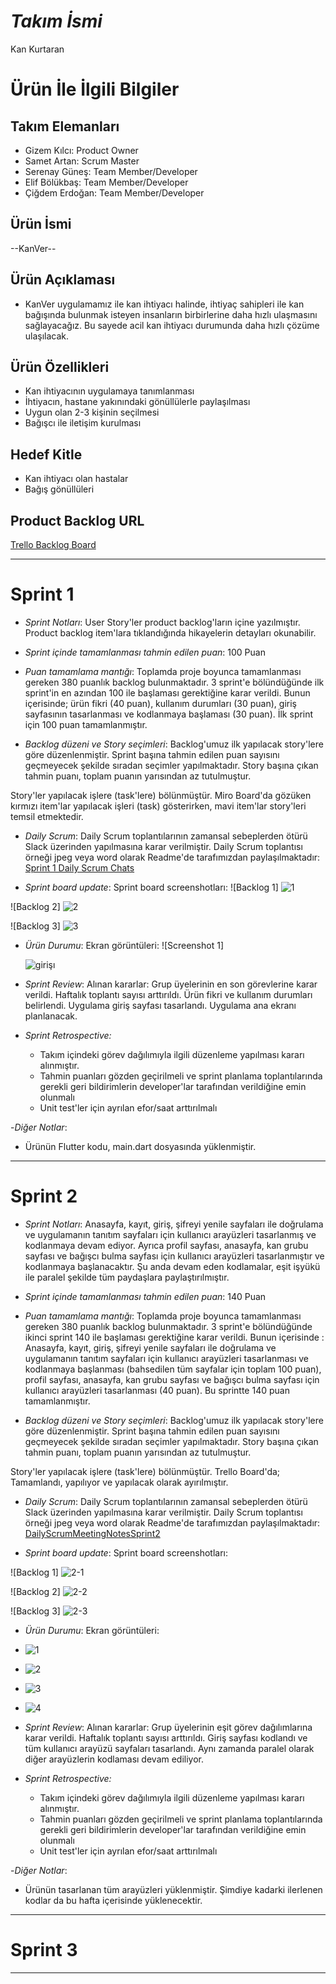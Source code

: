 # *Takım İsmi*


Kan Kurtaran


# Ürün İle İlgili Bilgiler


## Takım Elemanları


- Gizem Kılcı: Product Owner
- Samet Artan: Scrum Master
- Serenay Güneş: Team Member/Developer
- Elif Bölükbaş: Team Member/Developer
- Çiğdem Erdoğan: Team Member/Developer


## Ürün İsmi


--KanVer--


## Ürün Açıklaması


- KanVer uygulamamız ile kan ihtiyacı halinde, ihtiyaç sahipleri ile kan bağışında bulunmak isteyen insanların birbirlerine daha hızlı ulaşmasını sağlayacağız. Bu sayede acil kan ihtiyacı durumunda daha hızlı çözüme ulaşılacak.


## Ürün Özellikleri


- Kan ihtiyacının uygulamaya tanımlanması
- İhtiyacın, hastane yakınındaki gönüllülerle paylaşılması
- Uygun olan 2-3 kişinin seçilmesi
- Bağışcı ile iletişim kurulması


## Hedef Kitle


- Kan ihtiyacı olan hastalar
- Bağış gönüllüleri





## Product Backlog URL


[Trello Backlog Board](https://trello.com/b/NoSboeu0/grup-147)


---


# Sprint 1

- *Sprint Notları*: User Story'ler product backlog'ların içine yazılmıştır. Product backlog item'lara tıklandığında hikayelerin detayları okunabilir.


- *Sprint içinde tamamlanması tahmin edilen puan*: 100 Puan


- *Puan tamamlama mantığı*: Toplamda proje boyunca tamamlanması gereken 380 puanlık backlog bulunmaktadır. 3 sprint'e bölündüğünde ilk sprint'in en azından 100 ile başlaması gerektiğine karar verildi. Bunun içerisinde; ürün fikri (40 puan), kullanım durumları (30 puan), giriş sayfasının tasarlanması ve kodlanmaya başlaması (30 puan). İlk sprint için 100 puan tamamlanmıştır.


- *Backlog düzeni ve Story seçimleri*: Backlog'umuz ilk yapılacak story'lere göre düzenlenmiştir. Sprint başına tahmin edilen puan sayısını geçmeyecek şekilde sıradan seçimler yapılmaktadır. Story başına çıkan tahmin puanı, toplam puanın yarısından az tutulmuştur. 


Story'ler yapılacak işlere (task'lere) bölünmüştür. Miro Board'da gözüken kırmızı item'lar yapılacak işleri (task) gösterirken, mavi item'lar story'leri temsil etmektedir.

- *Daily Scrum*: Daily Scrum toplantılarının zamansal sebeplerden ötürü Slack üzerinden yapılmasına karar verilmiştir. Daily Scrum toplantısı örneği jpeg veya word olarak Readme'de tarafımızdan paylaşılmaktadır: [Sprint 1 Daily Scrum Chats](https://github.com/OyunveUygulamaAkademisi/BootcampScrumTemplate/blob/main/ProjectManagement/Sprint1Documents/DailyScrumMeetingNotesSprint1.docx?raw=true)

- *Sprint board update*: Sprint board screenshotları: 
![Backlog 1] ![1](https://user-images.githubusercontent.com/78617895/167494453-d4de0f38-a84d-4289-b217-6dd9ab014da3.JPG)


![Backlog 2] ![2](https://user-images.githubusercontent.com/78617895/167494485-5de86dab-c22b-4671-807c-9a21438cb222.JPG)


![Backlog 3] ![3](https://user-images.githubusercontent.com/78617895/167494501-42d488f4-0fba-4349-867e-b0c98b89bb7d.JPG)


- *Ürün Durumu*: Ekran görüntüleri:
  ![Screenshot 1]


  ![girişı](https://user-images.githubusercontent.com/78617895/167493509-b8485b5b-53d0-43ec-a76c-b5f881f50798.JPG)


- *Sprint Review*: 
Alınan kararlar: Grup üyelerinin en son görevlerine karar verildi. Haftalık toplantı sayısı arttırıldı. Ürün fikri ve kullanım durumları belirlendi. Uygulama giriş sayfası tasarlandı. Uygulama ana ekranı planlanacak.

- *Sprint Retrospective:*
  - Takım içindeki görev dağılımıyla ilgili düzenleme yapılması kararı alınmıştır.
  - Tahmin puanları gözden geçirilmeli ve sprint planlama toplantılarında gerekli geri bildirimlerin developer'lar tarafından verildiğine emin olunmalı
  - Unit test'ler için ayrılan efor/saat arttırılmalı 

-*Diğer Notlar*:
- Ürünün Flutter kodu, main.dart dosyasında yüklenmiştir.

---

# Sprint 2

- *Sprint Notları*: Anasayfa, kayıt, giriş, şifreyi yenile sayfaları ile doğrulama ve uygulamanın tanıtım sayfaları için kullanıcı arayüzleri tasarlanmış ve kodlanmaya devam ediyor. Ayrıca profil sayfası, anasayfa, kan grubu sayfası ve bağışcı bulma sayfası için kullanıcı arayüzleri tasarlanmıştır ve kodlanmaya başlanacaktır. Şu anda devam eden kodlamalar, eşit işyükü ile paralel şekilde tüm paydaşlara paylaştırılmıştır. 


- *Sprint içinde tamamlanması tahmin edilen puan*: 140 Puan


- *Puan tamamlama mantığı*: Toplamda proje boyunca tamamlanması gereken 380 puanlık backlog bulunmaktadır. 3 sprint'e bölündüğünde ikinci sprint 140 ile başlaması gerektiğine karar verildi. Bunun içerisinde : Anasayfa, kayıt, giriş, şifreyi yenile sayfaları ile doğrulama ve uygulamanın tanıtım sayfaları için kullanıcı arayüzleri tasarlanması ve kodlanmaya başlanması (bahsedilen tüm sayfalar için toplam 100 puan), profil sayfası, anasayfa, kan grubu sayfası ve bağışcı bulma sayfası için kullanıcı arayüzleri tasarlanması (40 puan). Bu sprintte 140 puan tamamlanmıştır.


- *Backlog düzeni ve Story seçimleri*: Backlog'umuz ilk yapılacak story'lere göre düzenlenmiştir. Sprint başına tahmin edilen puan sayısını geçmeyecek şekilde sıradan seçimler yapılmaktadır. Story başına çıkan tahmin puanı, toplam puanın yarısından az tutulmuştur. 


Story'ler yapılacak işlere (task'lere) bölünmüştür. Trello Board'da; Tamamlandı, yapılıyor ve yapılacak olarak ayırılmıştır.

- *Daily Scrum*: Daily Scrum toplantılarının zamansal sebeplerden ötürü Slack üzerinden yapılmasına karar verilmiştir. Daily Scrum toplantısı örneği jpeg veya word olarak Readme'de tarafımızdan paylaşılmaktadır: [DailyScrumMeetingNotesSprint2](https://github.com/elifbolukbas/Bootcamp-147/files/8757878/DailyScrumMeetingNotesSprint2.docx)

- *Sprint board update*: Sprint board screenshotları: 

![Backlog 1] ![2-1](https://user-images.githubusercontent.com/78617895/169904481-f4b342f3-52a8-47fd-824d-12b36f55b71a.JPG)


![Backlog 2] ![2-2](https://user-images.githubusercontent.com/78617895/169904549-6ac18bff-c450-48cd-8ab4-18dd621447e0.JPG)


![Backlog 3] ![2-3](https://user-images.githubusercontent.com/78617895/169904568-fe17e94b-4df6-4364-959d-14f483675505.JPG)


- *Ürün Durumu*: Ekran görüntüleri:
- ![1](https://user-images.githubusercontent.com/78617895/169901256-c017633b-69b9-4bd7-8e96-c083f87e3e09.jpeg)
- ![2](https://user-images.githubusercontent.com/78617895/169901270-3eadd938-c346-4b70-923d-97707c5880e4.jpeg)
- ![3](https://user-images.githubusercontent.com/78617895/169901288-f8f4ad06-9eae-47d1-b23a-a751bdd19102.jpeg)
- ![4](https://user-images.githubusercontent.com/78617895/169901299-07f99228-0b9d-4941-9160-1c313f086af5.jpeg)



- *Sprint Review*: 
Alınan kararlar: Grup üyelerinin eşit görev dağılımlarına karar verildi. Haftalık toplantı sayısı arttırıldı. Giriş sayfası kodlandı ve tüm kullanıcı arayüzü sayfaları tasarlandı. Aynı zamanda paralel olarak diğer arayüzlerin kodlaması devam ediliyor.

- *Sprint Retrospective:*
  - Takım içindeki görev dağılımıyla ilgili düzenleme yapılması kararı alınmıştır.
  - Tahmin puanları gözden geçirilmeli ve sprint planlama toplantılarında gerekli geri bildirimlerin developer'lar tarafından verildiğine emin olunmalı
  - Unit test'ler için ayrılan efor/saat arttırılmalı 

-*Diğer Notlar*:
- Ürünün tasarlanan tüm arayüzleri yüklenmiştir. Şimdiye kadarki ilerlenen kodlar da bu hafta içerisinde yüklenecektir.


---

# Sprint 3

---

